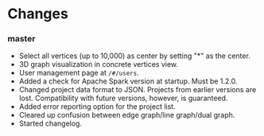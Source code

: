 <!---
Please add changes at the top. When releasing a version add a new header for that release.
-->

# Changes

### master

 - Select all vertices (up to 10,000) as center by setting "*" as the center.
 - 3D graph visualization in concrete vertices view.
 - User management page at `/#/users`.
 - Added a check for Apache Spark version at startup. Must be 1.2.0.
 - Changed project data format to JSON. Projects from earlier versions are lost.
   Compatibility with future versions, however, is guaranteed.
 - Added error reporting option for the project list.
 - Cleared up confusion between edge graph/line graph/dual graph.
 - Started changelog.

